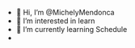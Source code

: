 - 👋 Hi, I’m @MichelyMendonca
- 👀 I’m interested in learn 
- 🌱 I’m currently learning Schedule
-

<!---
MichelyMendonca/MichelyMendonca is a ✨ special ✨ repository because its `README.md` (this file) appears on your GitHub profile.
You can click the Preview link to take a look at your changes.
--->
